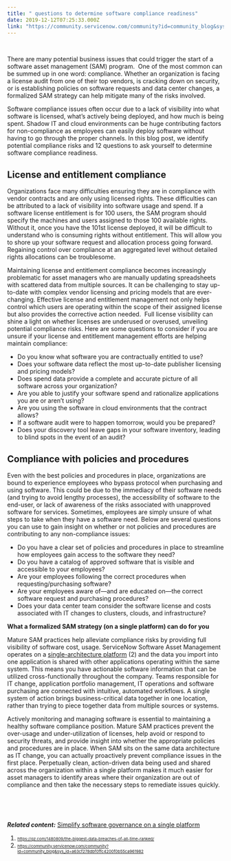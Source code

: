 ```yaml
---
title: " questions to determine software compliance readiness"
date: 2019-12-12T07:25:33.000Z
link: "https://community.servicenow.com/community?id=community_blog&sys_id=0295342b1b6d4410a59033f2cd4bcb4b"
---
```

<p class="p1"> </p>
<p class="p3">There are many potential business issues that could trigger the start of a software asset management (SAM) program.<span class="Apple-converted-space">  </span>One of the most common can be summed up in one word: compliance. Whether an organization is facing a license audit from one of their top vendors, is cracking down on security, or is establishing policies on software requests and data center changes, a formalized SAM strategy can help mitigate many of the risks involved.</p>
<p class="p3">Software compliance issues often occur due to a lack of visibility into what software is licensed, what’s actively being deployed, and how much is being spent. Shadow IT and cloud environments can be huge contributing factors for non-compliance as employees can easily deploy software without having to go through the proper channels. In this blog post, we identify potential compliance risks and 12 questions to ask yourself to determine software compliance readiness.</p>
<h2 class="p3"><strong>License and entitlement compliance</strong></h2>
<p class="p3">Organizations face many difficulties ensuring they are in compliance with vendor contracts and are only using licensed rights. These difficulties can be attributed to a lack of visibility into software usage and spend. If a software license entitlement is for 100 users, the SAM program should specify the machines and users assigned to those 100 available rights. Without it, once you have the 101st license deployed, it will be difficult to understand who is consuming rights without entitlement. This will allow you to shore up your software request and allocation process going forward.<span class="Apple-converted-space">  </span>Regaining control over compliance at an aggregated level without detailed rights allocations can be troublesome.</p>
<p class="p3">Maintaining license and entitlement compliance becomes increasingly problematic for asset managers who are manually updating spreadsheets with scattered data from multiple sources. It can be challenging to stay up-to-date with complex vendor licensing and pricing models that are ever-changing. Effective license and entitlement management not only helps control which users are operating within the scope of their assigned license but also provides the corrective action needed.<span class="Apple-converted-space">  </span>Full license visibility can shine a light on whether licenses are underused or overused, unveiling potential compliance risks. Here are some questions to consider if you are unsure if your license and entitlement management efforts are helping maintain compliance:</p>
<ul><li>Do you know what software you are contractually entitled to use?</li><li>Does your software data reflect the most up-to-date publisher licensing and pricing models?</li><li>Does spend data provide a complete and accurate picture of all software across your organization?</li><li>Are you able to justify your software spend and rationalize applications you are or aren’t using?</li><li>Are you using the software in cloud environments that the contract allows?</li><li>If a software audit were to happen tomorrow, would you be prepared?</li><li>Does your discovery tool leave gaps in your software inventory, leading to blind spots in the event of an audit?</li></ul>
<h2 class="p3"><strong>Compliance with policies and procedures</strong></h2>
<p class="p3">Even with the best policies and procedures in place, organizations are bound to experience employees who bypass protocol when purchasing and using software. This could be due to the immediacy of their software needs (and trying to avoid lengthy processes), the accessibility of software to the end-user, or lack of awareness of the risks associated with unapproved software for services. Sometimes, employees are simply unsure of what steps to take when they have a software need. Below are several questions you can use to gain insight on whether or not policies and procedures are contributing to any non-compliance issues:</p>
<ul><li>Do you have a clear set of policies and procedures in place to streamline how employees gain access to the software they need?</li><li>Do you have a catalog of approved software that is visible and accessible to your employees?</li><li>Are your employees following the correct procedures when requesting/purchasing software?</li><li>Are your employees aware of—and are educated on—the correct software request and purchasing procedures?</li><li>Does your data center team consider the software license and costs associated with IT changes to clusters, clouds, and infrastructure?</li></ul>
<p class="p3"><strong>What a formalized SAM strategy (on a single platform) can do for you</strong></p>
<p class="p3">Mature SAM practices help alleviate compliance risks by providing full visibility of software cost, usage. ServiceNow Software Asset Management operates on a <a href="https://community.servicenow.com/community?id&#61;community_blog&amp;sys_id&#61;a63cf278dbf0ffc4200f0b55ca961982" rel="nofollow"><span class="s1">single-architecture platform</span></a> (2) and the data you import into one application is shared with other applications operating within the same system. This means you have actionable software information that can be utilized cross-functionally throughout the company. Teams responsible for IT change, application portfolio management, IT operations and software purchasing are connected with intuitive, automated workflows. A single system of action brings business-critical data together in one location, rather than trying to piece together data from multiple sources or systems.</p>
<p class="p3">Actively monitoring and managing software is essential to maintaining a healthy software compliance position. Mature SAM practices prevent the over-usage and under-utilization of licenses, help avoid or respond to security threats, and provide insight into whether the appropriate policies and procedures are in place. When SAM sits on the same data architecture as IT change, you can actually proactively prevent compliance issues in the first place. Perpetually clean, action-driven data being used and shared across the organization within a single platform makes it much easier for asset managers to identify areas where their organization are out of compliance and then take the necessary steps to remediate issues quickly.</p>
<p class="p4"> </p>
<p class="p4"> </p>
<p class="p4"><span class="s2"><strong><em>Related content:</em></strong> <a href="https://community.servicenow.com/community?id&#61;community_blog&amp;sys_id&#61;4038ad64dbd080d06064eeb5ca961991" rel="nofollow"><span class="s1">Simplify software governance on a single platform</span></a></span></p>
<ol class="ol1"><li class="li4"><span class="s2" style="font-size: 7pt;"><a href="https://qz.com/1480809/the-biggest-data-breaches-of-all-time-ranked/" rel="nofollow"><span class="s1">https://qz.com/1480809/the-biggest-data-breaches-of-all-time-ranked/</span></a></span></li><li class="li4"><span class="s2" style="font-size: 7pt;"><a href="https://community.servicenow.com/community?id&#61;community_blog&amp;sys_id&#61;a63cf278dbf0ffc4200f0b55ca961982" rel="nofollow"><span class="s1">https://community.servicenow.com/community?id&#61;community_blog&amp;sys_id&#61;a63cf278dbf0ffc4200f0b55ca961982</span></a></span></li></ol>